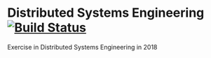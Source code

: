# Distributed Systems Engineering [![Build Status](https://travis-ci.com/soberm/distributed-systems-engineering.svg?token=J2H9JDKqsTTMsyoq2RQH&branch=master)](https://travis-ci.com/soberm/distributed-systems-engineering)
Exercise in Distributed Systems Engineering in 2018
